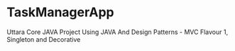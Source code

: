 # TaskManagerApp
Uttara Core JAVA Project
Using JAVA 
And Design Patterns - MVC Flavour 1, Singleton and Decorative
